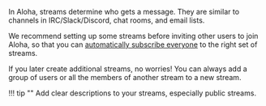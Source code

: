 In Aloha, streams determine who gets a message. They are similar to
channels in IRC/Slack/Discord, chat rooms, and email lists.

We recommend setting up some streams before inviting other users to
join Aloha, so that you can [automatically subscribe
everyone](/help/set-default-streams-for-new-users) to the right set of
streams.

If you later create additional streams, no worries! You can always add
a group of users or all the members of another stream to a new stream.

!!! tip ""
    Add clear descriptions to your streams, especially public streams.

